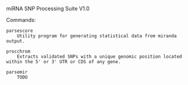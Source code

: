 miRNA SNP Processing Suite V1.0

Commands:

    parsescore
        Utility program for generating statistical data from miranda output.

    procchrom
        Extracts validated SNPs with a unique genomic position located within the 5' or 3' UTR or CDS of any gene.

    parsemir
        TODO

